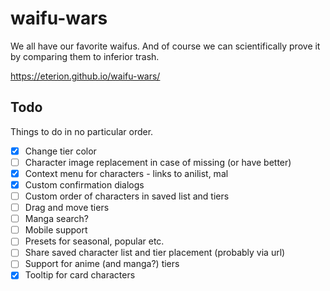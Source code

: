 # waifu-wars

We all have our favorite waifus. And of course we can scientifically prove it by
comparing them to inferior trash.

https://eterion.github.io/waifu-wars/

## Todo

Things to do in no particular order.

- [x] Change tier color
- [ ] Character image replacement in case of missing (or have better)
- [x] Context menu for characters - links to anilist, mal
- [x] Custom confirmation dialogs
- [ ] Custom order of characters in saved list and tiers
- [ ] Drag and move tiers
- [ ] Manga search?
- [ ] Mobile support
- [ ] Presets for seasonal, popular etc.
- [ ] Share saved character list and tier placement (probably via url)
- [ ] Support for anime (and manga?) tiers
- [x] Tooltip for card characters
